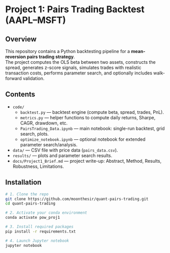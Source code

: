 # Project 1: Pairs Trading Backtest (AAPL–MSFT)

## Overview
This repository contains a Python backtesting pipeline for a **mean-reversion pairs trading strategy**.  
The project computes the OLS beta between two assets, constructs the spread, generates z-score signals, simulates trades with realistic transaction costs, performs parameter search, and optionally includes walk-forward validation.

## Contents
- `code/`
  - `backtest.py` — backtest engine (compute beta, spread, trades, PnL).  
  - `metrics.py` — helper functions to compute daily returns, Sharpe, CAGR, drawdown, etc.  
  - `PairsTrading_Data.ipynb` — main notebook: single-run backtest, grid search, plots.  
  - `optimize_notebook.ipynb` — optional notebook for extended parameter search/analysis.  
- `data/` — CSV file with price data (`pairs_data.csv`).  
- `results/` — plots and parameter search results.  
- `docs/Project1_Brief.md` — project write-up: Abstract, Method, Results, Robustness, Limitations.  

## Installation
```bash
# 1. Clone the repo
git clone https://github.com/moonthesir/quant-pairs-trading.git
cd quant-pairs-trading

# 2. Activate your conda environment
conda activate pow_proj1

# 3. Install required packages
pip install -r requirements.txt

# 4. Launch Jupyter notebook
jupyter notebook
